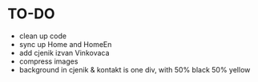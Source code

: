 # TO-DO

- clean up code
- sync up Home and HomeEn
- add cjenik izvan Vinkovaca
- compress images
- background in cjenik & kontakt is one div, with 50% black 50% yellow
